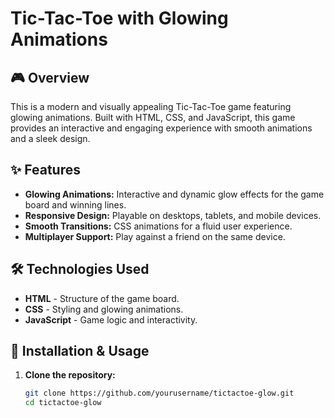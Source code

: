 # Tic-Tac-Toe with Glowing Animations

## 🎮 Overview
This is a modern and visually appealing Tic-Tac-Toe game featuring glowing animations. Built with HTML, CSS, and JavaScript, this game provides an interactive and engaging experience with smooth animations and a sleek design.

## ✨ Features
- **Glowing Animations:** Interactive and dynamic glow effects for the game board and winning lines.
- **Responsive Design:** Playable on desktops, tablets, and mobile devices.
- **Smooth Transitions:** CSS animations for a fluid user experience.
- **Multiplayer Support:** Play against a friend on the same device.

## 🛠️ Technologies Used
- **HTML** - Structure of the game board.
- **CSS** - Styling and glowing animations.
- **JavaScript** - Game logic and interactivity.

## 🚀 Installation & Usage
1. **Clone the repository:**
   ```bash
   git clone https://github.com/yourusername/tictactoe-glow.git
   cd tictactoe-glow
